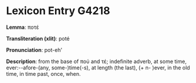 # Lexicon Entry G4218

**Lemma**: ποτέ

**Transliteration (xlit)**: poté

**Pronunciation**: pot-eh'

**Description**:
from the base of πού and τέ; indefinite adverb, at some time, ever:--afore-(any, some-)time(-s), at length (the last), (+ n- )ever, in the old time, in time past, once, when.
